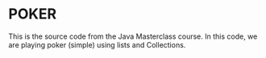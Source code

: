 # POKER
This is the source code from the Java Masterclass course. In this code, we are playing poker (simple) using lists and Collections.
